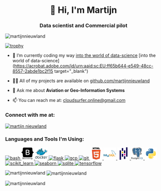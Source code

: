 <h1 align="center">👋 Hi, I'm Martijn</h1>
<h3 align="center">Data scientist and Commercial pilot</h3>

<p align="left"> <img src="https://komarev.com/ghpvc/?username=martijnnieuwland&label=Profile%20views&color=0e75b6&style=flat" alt="martijnnieuwland" /> </p>

[![trophy](https://github-profile-trophy.vercel.app/?username=martijnnieuwland&theme=onedark)](https://github.com/ryo-ma/github-profile-trophy)

- 🔭 I’m currently coding my way <a href="https://acrobat.adobe.com/id/urn:aaid:sc:EU:ff65b644-e549-48cc-8557-2abde1bc2f15" target="_blank">into the world of data-science</a>
[into the world of data-science](https://acrobat.adobe.com/id/urn:aaid:sc:EU:ff65b644-e549-48cc-8557-2abde1bc2f15 target="_blank")

- 👨‍💻 All of my projects are available on [github.com/martijnnieuwland](https://github.com/martijnnieuwland)

- 💬 Ask me about **Aviation or Geo-Information Systems**

- 📫 You can reach me at: <cloudsurfer.online@gmail.com>

<h3 align="left">Connect with me at:</h3>
<p align="left">
<a href="https://linkedin.com/in/martijnnieuwland" target="blank" rel="noopener"><img align="center" src="https://raw.githubusercontent.com/rahuldkjain/github-profile-readme-generator/master/src/images/icons/Social/linked-in-alt.svg" alt="martijn nieuwland" height="30" width="40" /></a>
</p>

<h3 align="left">Languages and Tools I'm Using:</h3>
<p align="left"> <a href="https://www.gnu.org/software/bash/" target="_blank" rel="noreferrer"> <img src="https://www.vectorlogo.zone/logos/gnu_bash/gnu_bash-icon.svg" alt="bash" width="40" height="40"/> </a> <a href="https://getbootstrap.com" target="_blank" rel="noreferrer"> <img src="https://raw.githubusercontent.com/devicons/devicon/master/icons/bootstrap/bootstrap-plain-wordmark.svg" alt="bootstrap" width="40" height="40"/> </a> <a href="https://www.docker.com/" target="_blank" rel="noreferrer"> <img src="https://raw.githubusercontent.com/devicons/devicon/master/icons/docker/docker-original-wordmark.svg" alt="docker" width="40" height="40"/> </a> <a href="https://flask.palletsprojects.com/" target="_blank" rel="noreferrer"> <img src="https://www.vectorlogo.zone/logos/pocoo_flask/pocoo_flask-icon.svg" alt="flask" width="40" height="40"/> </a> <a href="https://cloud.google.com" target="_blank" rel="noreferrer"> <img src="https://www.vectorlogo.zone/logos/google_cloud/google_cloud-icon.svg" alt="gcp" width="40" height="40"/> </a> <a href="https://git-scm.com/" target="_blank" rel="noreferrer"> <img src="https://www.vectorlogo.zone/logos/git-scm/git-scm-icon.svg" alt="git" width="40" height="40"/> </a> <a href="https://www.w3.org/html/" target="_blank" rel="noreferrer"> <img src="https://raw.githubusercontent.com/devicons/devicon/master/icons/html5/html5-original-wordmark.svg" alt="html5" width="40" height="40"/> </a> <a href="https://www.mysql.com/" target="_blank" rel="noreferrer"> <img src="https://raw.githubusercontent.com/devicons/devicon/master/icons/mysql/mysql-original-wordmark.svg" alt="mysql" width="40" height="40"/> </a> <a href="https://pandas.pydata.org/" target="_blank" rel="noreferrer"> <img src="https://raw.githubusercontent.com/devicons/devicon/2ae2a900d2f041da66e950e4d48052658d850630/icons/pandas/pandas-original.svg" alt="pandas" width="40" height="40"/> </a> <a href="https://www.postgresql.org" target="_blank" rel="noreferrer"> <img src="https://raw.githubusercontent.com/devicons/devicon/master/icons/postgresql/postgresql-original-wordmark.svg" alt="postgresql" width="40" height="40"/> </a> <a href="https://www.python.org" target="_blank" rel="noreferrer"> <img src="https://raw.githubusercontent.com/devicons/devicon/master/icons/python/python-original.svg" alt="python" width="40" height="40"/> </a> <a href="https://scikit-learn.org/" target="_blank" rel="noreferrer"> <img src="https://upload.wikimedia.org/wikipedia/commons/0/05/Scikit_learn_logo_small.svg" alt="scikit_learn" width="40" height="40"/> </a> <a href="https://seaborn.pydata.org/" target="_blank" rel="noreferrer"> <img src="https://seaborn.pydata.org/_images/logo-mark-lightbg.svg" alt="seaborn" width="40" height="40"/> </a> <a href="https://www.sqlite.org/" target="_blank" rel="noreferrer"> <img src="https://www.vectorlogo.zone/logos/sqlite/sqlite-icon.svg" alt="sqlite" width="40" height="40"/> </a> <a href="https://www.tensorflow.org" target="_blank" rel="noreferrer"> <img src="https://www.vectorlogo.zone/logos/tensorflow/tensorflow-icon.svg" alt="tensorflow" width="40" height="40"/> </a> </p>

<p><img align="left" src="https://github-readme-stats.vercel.app/api/top-langs?username=martijnnieuwland&show_icons=true&locale=en&layout=compact" alt="martijnnieuwland" /></p>

<p>&nbsp;<img align="center" src="https://github-readme-stats.vercel.app/api?username=martijnnieuwland&show_icons=true&locale=en" alt="martijnnieuwland" /></p>

<p><img align="center" src="https://github-readme-streak-stats.herokuapp.com/?user=martijnnieuwland&" alt="martijnnieuwland" /></p>
